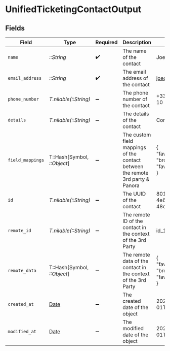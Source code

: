 # UnifiedTicketingContactOutput


## Fields

| Field                                                                          | Type                                                                           | Required                                                                       | Description                                                                    | Example                                                                        |
| ------------------------------------------------------------------------------ | ------------------------------------------------------------------------------ | ------------------------------------------------------------------------------ | ------------------------------------------------------------------------------ | ------------------------------------------------------------------------------ |
| `name`                                                                         | *::String*                                                                     | :heavy_check_mark:                                                             | The name of the contact                                                        | Joe                                                                            |
| `email_address`                                                                | *::String*                                                                     | :heavy_check_mark:                                                             | The email address of the contact                                               | joedoe@acme.org                                                                |
| `phone_number`                                                                 | *T.nilable(::String)*                                                          | :heavy_minus_sign:                                                             | The phone number of the contact                                                | +33 6 50 11 11 10                                                              |
| `details`                                                                      | *T.nilable(::String)*                                                          | :heavy_minus_sign:                                                             | The details of the contact                                                     | Contact Details                                                                |
| `field_mappings`                                                               | T::Hash[Symbol, *::Object*]                                                    | :heavy_minus_sign:                                                             | The custom field mappings of the contact between the remote 3rd party & Panora | {<br/>"fav_dish": "broccoli",<br/>"fav_color": "red"<br/>}                     |
| `id`                                                                           | *T.nilable(::String)*                                                          | :heavy_minus_sign:                                                             | The UUID of the contact                                                        | 801f9ede-c698-4e66-a7fc-48d19eebaa4f                                           |
| `remote_id`                                                                    | *T.nilable(::String)*                                                          | :heavy_minus_sign:                                                             | The remote ID of the contact in the context of the 3rd Party                   | id_1                                                                           |
| `remote_data`                                                                  | T::Hash[Symbol, *::Object*]                                                    | :heavy_minus_sign:                                                             | The remote data of the contact in the context of the 3rd Party                 | {<br/>"fav_dish": "broccoli",<br/>"fav_color": "red"<br/>}                     |
| `created_at`                                                                   | [Date](https://ruby-doc.org/stdlib-2.6.1/libdoc/date/rdoc/Date.html)           | :heavy_minus_sign:                                                             | The created date of the object                                                 | 2024-10-01T12:00:00Z                                                           |
| `modified_at`                                                                  | [Date](https://ruby-doc.org/stdlib-2.6.1/libdoc/date/rdoc/Date.html)           | :heavy_minus_sign:                                                             | The modified date of the object                                                | 2024-10-01T12:00:00Z                                                           |